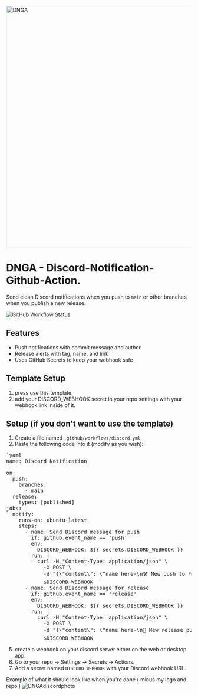 <img width="962" height="654" alt="DNGA" src="https://github.com/user-attachments/assets/a4de5b4a-5546-47ef-82f9-d830aadc66ba" />

# DNGA - Discord-Notification-Github-Action.

Send clean Discord notifications when you push to `main` or other branches when you publish a new release.

![GitHub Workflow Status](https://img.shields.io/github/actions/workflow/status/Zeno-Fluff/DNGA/discord.yml)
## Features
- Push notifications with commit message and author
- Release alerts with tag, name, and link
- Uses GitHub Secrets to keep your webhook safe

## Template Setup
1. press use this template.
2. add your DISCORD_WEBHOOK secret in your repo settings with your webhook link inside of it.

## Setup (if you don't want to use the template)

1. Create a file named `.github/workflows/discord.yml`
2. Paste the following code into it (modify as you wish):

<pre>
`yaml
name: Discord Notification

on:
  push:
    branches:
      - main   
  release:
    types: [published]  
jobs:
  notify:
    runs-on: ubuntu-latest
    steps:
      - name: Send Discord message for push
        if: github.event_name == 'push'
        env:
          DISCORD_WEBHOOK: ${{ secrets.DISCORD_WEBHOOK }}
        run: |
          curl -H "Content-Type: application/json" \
            -X POST \
            -d "{\"content\": \"name here-\n🛠️ New push to *main* by ${{ github.actor }}\n🔗 [View Commit](${{ github.event.head_commit.url }})\n📝 Message: ${{ github.event.head_commit.message }}\"}" \
            $DISCORD_WEBHOOK
      - name: Send Discord message for release
        if: github.event_name == 'release'
        env:
          DISCORD_WEBHOOK: ${{ secrets.DISCORD_WEBHOOK }}
        run: |
          curl -H "Content-Type: application/json" \
            -X POST \
            -d "{\"content\": \"name here-\n🚀 New release published by ${{ github.actor }}\n🏷️ Tag: ${{ github.event.release.tag_name }}\n📝 Name: ${{ github.event.release.name }}\n🔗 [View Release](${{ github.event.release.html_url }})\"}" \
            $DISCORD_WEBHOOK
</pre>

  
5. create a webhook on your discord server either on the web or desktop app.           
6. Go to your repo → Settings → Secrets → Actions.
7. Add a secret named `DISCORD_WEBHOOK` with your Discord webhook URL.

Example of what it should look like when you're done ( minus my logo and repo )
![DNGAdiscordphoto](https://github.com/user-attachments/assets/6de9bbd0-8862-4c49-92f9-d07d8d6600b2)


